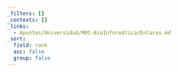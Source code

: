 ```yaml
---
_filters: []
_contexts: []
_links:
  - Apuntes/Universidad/MOC-BioInformática/Enlaces.md
_sort:
  field: rank
  asc: false
  group: false
---
```

